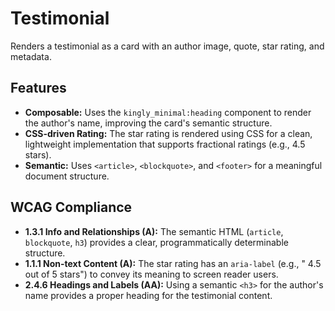 # Testimonial

Renders a testimonial as a card with an author image, quote, star rating, and
metadata.

## Features

- **Composable:** Uses the `kingly_minimal:heading` component to render the
  author's name, improving the card's semantic structure.
- **CSS-driven Rating:** The star rating is rendered using CSS for a clean,
  lightweight implementation that supports fractional ratings (e.g., 4.5 stars).
- **Semantic:** Uses `<article>`, `<blockquote>`, and `<footer>` for a
  meaningful document structure.

## WCAG Compliance

- **1.3.1 Info and Relationships (A):** The semantic
  HTML (`article`, `blockquote`, `h3`) provides a clear, programmatically
  determinable structure.
- **1.1.1 Non-text Content (A):** The star rating has an `aria-label` (e.g., "
  4.5 out of 5 stars") to convey its meaning to screen reader users.
- **2.4.6 Headings and Labels (AA):** Using a semantic `<h3>` for the author's
  name provides a proper heading for the testimonial content.
